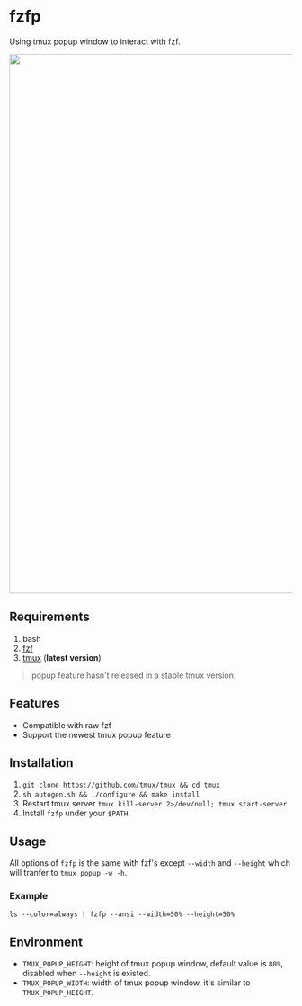 # fzfp

Using tmux popup window to interact with fzf.

<p align="center">
  <img width="960px" src="https://user-images.githubusercontent.com/17562139/77829950-406e7000-7160-11ea-85aa-0f966feeb237.gif">
</p>

## Requirements

1. bash
2. [fzf](https://github.com/junegunn/fzf)
3. [tmux](https://github.com/tmux/tmux) (**latest version**)

> popup feature hasn't released in a stable tmux version.

## Features

* Compatible with raw fzf
* Support the newest tmux popup feature

## Installation

1. `git clone https://github.com/tmux/tmux && cd tmux`
2. `sh autogen.sh && ./configure && make install`
3. Restart tmux server `tmux kill-server 2>/dev/null; tmux start-server`
4. Install `fzfp` under your `$PATH`.

## Usage

All options of `fzfp` is the same with fzf's except `--width` and `--height` which will tranfer to `tmux popup -w -h`.

### Example

`ls --color=always | fzfp --ansi --width=50% --height=50%`

## Environment

- `TMUX_POPUP_HEIGHT`: height of tmux popup window, default value is `80%`, disabled when `--height` is existed.
- `TMUX_POPUP_WIDTH`: width of tmux popup window, it's similar to `TMUX_POPUP_HEIGHT`.
